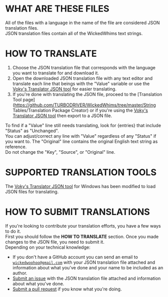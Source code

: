 # WHAT ARE THESE FILES

<p>All of the files with a language in the name of the file are considered JSON translation files.<br>
JSON translation files contain all of the WickedWhims text strings.</p>

# HOW TO TRANSLATE

1. Choose the JSON translation file that corresponds with the language you want to translate for and download it.
2. Open the downloaded JSON translation file with any text editor and translate each line that beings with the "Value" variable or use the [Voky's Translator JSON tool](https://github.com/TURBODRIVER/sims4-translator/releases) for easier translating.
3. If you're done with translating the JSON file, proceed to the [Translation Tool page](https://github.com/TURBODRIVER/WickedWhims/tree/master/String Tables/Translation Package Creator) or if you're using the [Voky's Translator JSON tool](https://github.com/TURBODRIVER/sims4-translator/releases) then export to a JSON file.

<p>To find if a "Value" line still needs translating, look for {entries} that include "Status" as "Unchanged".<br>
You can adjust/correct any line with "Value" regardless of any "Status" if you want to. The "Original" line contains the original English text string as reference.<br>
Do not change the "Key", "Source", or "Original" line.</p>

# SUPPORTED TRANSLATION TOOLS

The [Voky's Translator JSON tool](https://github.com/TURBODRIVER/sims4-translator/releases) for Windows has been modified to load JSON files for translating.

# HOW TO SUBMIT TRANSLATIONS

<p>If you're looking to contribute your translation efforts, you have a few ways to do it.<br>
First you should follow the <b>HOW TO TRANSLATE</b> section. Once you made changes to the JSON file, you need to submit it.<br>
Depending on your technical knowledge:</p>

 - If you don't have a GitHub account you can send an email to <code>wickedwoohoo@gmail.com</code> with your JSON translation file attached and information about what you've done and your name to be included as an author.
 - [Submit an issue](https://github.com/TURBODRIVER/WickedWhims/issues) with the JSON translation file attached and information about what you've done.
 - [Submit a pull request](https://github.com/TURBODRIVER/WickedWhims/pulls) if you know what you're doing.
